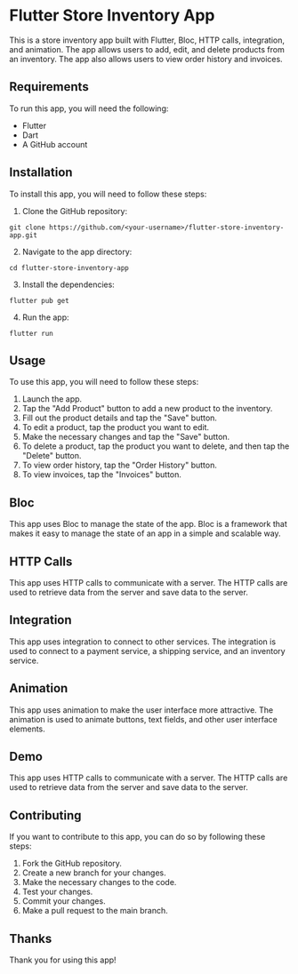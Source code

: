 <h1>Flutter Store Inventory App</h1>
<p>This is a store inventory app built with Flutter, Bloc, HTTP calls, integration, and animation. The app allows users to add, edit, and delete products from an inventory. The app also allows users to view order history and invoices.</p>
<h2>Requirements</h2>
<p>To run this app, you will need the following:</p>
<ul>
<li>Flutter</li>
<li>Dart</li>
<li>A GitHub account</li>
</ul>
<h2>Installation</h2>
<p>To install this app, you will need to follow these steps:</p>
<ol>
<li>Clone the GitHub repository:</li>
</ol>
<code-block _nghost-ng-c3537242052="" ng-version="0.0.0-PLACEHOLDER"><div _ngcontent-ng-c3537242052="" class="code-block"><!----><pre _ngcontent-ng-c3537242052=""><code _ngcontent-ng-c3537242052="" role="text" class="code-container no-decoration-radius">git clone https://github.com/&lt;your-username&gt;/flutter-store-inventory-app.git
</code></pre><!----></div></code-block>
<ol start="2">
<li>Navigate to the app directory:</li>
</ol>
<code-block _nghost-ng-c3537242052="" ng-version="0.0.0-PLACEHOLDER"><div _ngcontent-ng-c3537242052="" class="code-block"><!----><pre _ngcontent-ng-c3537242052=""><code _ngcontent-ng-c3537242052="" role="text" class="code-container no-decoration-radius">cd flutter-store-inventory-app
</code></pre><!----></div></code-block>
<ol start="3">
<li>Install the dependencies:</li>
</ol>
<code-block _nghost-ng-c3537242052="" ng-version="0.0.0-PLACEHOLDER"><div _ngcontent-ng-c3537242052="" class="code-block"><!----><pre _ngcontent-ng-c3537242052=""><code _ngcontent-ng-c3537242052="" role="text" class="code-container no-decoration-radius">flutter pub get
</code></pre><!----></div></code-block>
<ol start="4">
<li>Run the app:</li>
</ol>
<code-block _nghost-ng-c3537242052="" ng-version="0.0.0-PLACEHOLDER"><div _ngcontent-ng-c3537242052="" class="code-block"><!----><pre _ngcontent-ng-c3537242052=""><code _ngcontent-ng-c3537242052="" role="text" class="code-container no-decoration-radius">flutter run
</code></pre><!----></div></code-block>
<h2>Usage</h2>
<p>To use this app, you will need to follow these steps:</p>
<ol>
<li>Launch the app.</li>
<li>Tap the "Add Product" button to add a new product to the inventory.</li>
<li>Fill out the product details and tap the "Save" button.</li>
<li>To edit a product, tap the product you want to edit.</li>
<li>Make the necessary changes and tap the "Save" button.</li>
<li>To delete a product, tap the product you want to delete, and then tap the "Delete" button.</li>
<li>To view order history, tap the "Order History" button.</li>
<li>To view invoices, tap the "Invoices" button.</li>
</ol>
<h2>Bloc</h2>
<p>This app uses Bloc to manage the state of the app. Bloc is a framework that makes it easy to manage the state of an app in a simple and scalable way.</p>
<h2>HTTP Calls</h2>
<p>This app uses HTTP calls to communicate with a server. The HTTP calls are used to retrieve data from the server and save data to the server.</p>
<h2>Integration</h2>
<p>This app uses integration to connect to other services. The integration is used to connect to a payment service, a shipping service, and an inventory service.</p>
<h2>Animation</h2>
<p>This app uses animation to make the user interface more attractive. The animation is used to animate buttons, text fields, and other user interface elements.</p>
<h2>Demo</h2>
<p>This app uses HTTP calls to communicate with a server. The HTTP calls are used to retrieve data from the server and save data to the server.</p>
<h2>Contributing</h2>
<p>If you want to contribute to this app, you can do so by following these steps:</p>
<ol>
<li>Fork the GitHub repository.</li>
<li>Create a new branch for your changes.</li>
<li>Make the necessary changes to the code.</li>
<li>Test your changes.</li>
<li>Commit your changes.</li>
<li>Make a pull request to the main branch.</li>
</ol>
<h2>Thanks</h2>
<p>Thank you for using this app!</p>